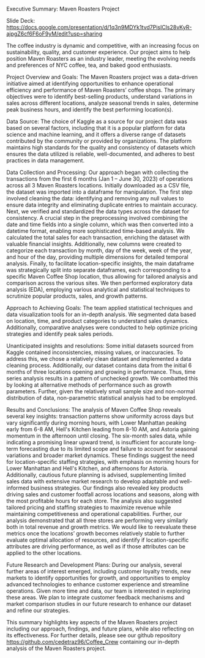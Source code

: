 Executive Summary: Maven Roasters Project

Slide Deck: https://docs.google.com/presentation/d/1q3n9MDYk1tvd7PisICls28vKyR-ajpgZ6cf6F6oF9yM/edit?usp=sharing

The coffee industry is dynamic and competitive, with an increasing focus on sustainability, quality, and customer experience. Our project aims to help position Maven Roasters as an industry leader, meeting the evolving needs and preferences of NYC coffee, tea, and baked good enthusiasts.

Project Overview and Goals: The Maven Roasters project was a data-driven initiative aimed at identifying opportunities to enhance operational efficiency and performance of Maven Roasters’ coffee shops. The primary objectives were to identify best-selling products, understand variations in sales across different locations, analyze seasonal trends in sales, determine peak business hours, and identify the best performing location(s). 

Data Source: The choice of Kaggle as a source for our project data was based on several factors, including that it is a popular platform for data science and machine learning, and it offers a diverse range of datasets contributed by the community or provided by organizations. The platform maintains high standards for the quality and consistency of datasets which ensures the data utilized is reliable, well-documented, and adheres to best practices in data management. 

Data Collection and Processing: Our approach began with collecting the transactions from the first 6 months (Jan 1 – June 30, 2023) of operations across all 3 Maven Roasters locations. Initially downloaded as a CSV file, the dataset was imported into a dataframe for manipulation. The first step involved cleaning the data: identifying and removing any null values to ensure data integrity and eliminating duplicate entries to maintain accuracy. Next, we verified and standardized the data types across the dataset for consistency. A crucial step in the preprocessing involved combining the date and time fields into a single column, which was then converted into a datetime format, enabling more sophisticated time-based analysis. We calculated the total sales for each transaction, enriching the dataset with valuable financial insights. Additionally, new columns were created to categorize each transaction by month, day of the week, week of the year, and hour of the day, providing multiple dimensions for detailed temporal analysis. Finally, to facilitate location-specific insights, the main dataframe was strategically split into separate dataframes, each corresponding to a specific Maven Coffee Shop location, thus allowing for tailored analysis and comparison across the various sites. We then performed exploratory data analysis (EDA), employing various analytical and statistical techniques to scrutinize popular products, sales, and growth patterns.

Approach to Achieving Goals: The team applied statistical techniques and data visualization tools for an in-depth analysis. We segmented data based on location, time, and product categories to understand sales dynamics. Additionally, comparative analyses were conducted to help optimize pricing strategies and identify peak sales periods. 

Unanticipated insights and resolutions: Some initial datasets sourced from Kaggle contained inconsistencies, missing values, or inaccuracies. To address this, we chose a relatively clean dataset and implemented a data cleaning process. Additionally, our dataset contains data from the initial 6 months of three locations opening and growing in performance. Thus, time series analysis results in a pattern of unchecked growth. We combatted this by looking at alternative methods of performance such as growth parameters. Further, given the relatively small sample size and non-normal distribution of data, non-parametric statistical analysis had to be employed. 

Results and Conclusions: The analysis of Maven Coffee Shop reveals several key insights: transaction patterns show uniformity across days but vary significantly during morning hours, with Lower Manhattan peaking early from 6-8 AM, Hell's Kitchen leading from 8-10 AM, and Astoria gaining momentum in the afternoon until closing. The six-month sales data, while indicating a promising linear upward trend, is insufficient for accurate long-term forecasting due to its limited scope and failure to account for seasonal variations and broader market dynamics. These findings suggest the need for location-specific staffing strategies, with emphasis on morning hours for Lower Manhattan and Hell's Kitchen, and afternoons for Astoria. Additionally, cautious future planning is advised, supplementing limited sales data with extensive market research to develop adaptable and well-informed business strategies. Our findings also revealed key products driving sales and customer footfall across locations and seasons, along with the most profitable hours for each store. The analysis also suggested tailored pricing and staffing strategies to maximize revenue while maintaining competitiveness and operational capabilities. Further, our analysis demonstrated that all three stores are performing very similarly both in total revenue and growth metrics. We would like to reevaluate these metrics once the locations’ growth becomes relatively stable to further evaluate optimal allocation of resources, and identify if location-specific attributes are driving performance, as well as if those attributes can be applied to the other locations. 

Future Research and Development Plans: During our analysis, several further areas of interest emerged, including customer loyalty trends, new markets to identify opportunities for growth, and opportunities to employ advanced technologies to enhance customer experience and streamline operations. Given more time and data, our team is interested in exploring these areas. We plan to integrate customer feedback mechanisms and market comparison studies in our future research to enhance our dataset and refine our strategies. 

This summary highlights key aspects of the Maven Roasters project including our approach, findings, and future plans, while also reflecting on its effectiveness. For further details, please see our github repository https://github.com/cedetraz96/Coffee_Crew containing our in-depth analysis of the Maven Roasters project. 
